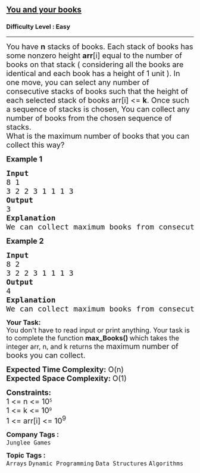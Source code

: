 <h2><a href="https://www.geeksforgeeks.org/problems/you-and-your-books/0">You and your books</a></h2><h3>Difficulty Level : Easy</h3><hr><div class="problems_problem_content__Xm_eO"><p><span style="font-size: 20px;">You have <strong>n</strong> stacks of books. Each stack of books has some nonzero height <strong>arr</strong>[i] equal to the number of books on that stack ( considering all the books are identical and each book has a height of 1 unit ). In one move, you can select any number of consecutive stacks of books such that the height of each selected stack of books arr[i] &lt;= <strong>k</strong>. Once such a sequence of stacks is chosen, You can collect any number of books from the chosen sequence of stacks.<br>What is the maximum number of books that you can collect this way?</span></p>
<p><strong><span style="font-size: 20px;">Example 1</span></strong></p>
<pre><span style="font-size: 20px;"><strong>Input</strong><br>8 1<br>3 2 2 3 1 1 1 3<br><strong>Output</strong><br>3<br></span><span style="font-size: 20px;"><strong>Explanation&nbsp;</strong></span><span style="font-size: 20px;"><br>We can collect maximum books from consecutive stacks numbered 5, 6, and 7 having height less than equal to K.</span></pre>
<p><strong><span style="font-size: 20px;">Example 2</span></strong></p>
<pre><span style="font-size: 20px;"><strong>Input</strong><br>8 2<br>3 2 2 3 1 1 1 3<br><strong>Output</strong><br>4<br></span><span style="font-size: 20px;"><strong>Explanation</strong><br>We can collect maximum books from consecutive stacks numbered 2 and 3 having height less than equal to K.</span></pre>
<p><strong><span style="font-size: 18px;">Your Task:</span></strong><br><span style="font-size: 18px;"><span style="font-size: 18px;">You don't have to read input or print anything. Your task is to complete the function&nbsp;<strong>max_Books</strong></span><strong style="font-size: 18px;">() </strong><span style="font-size: 18px;">which takes the integer arr, n, and k</span><span style="font-size: 18px;"> returns the </span></span><span style="font-size: 20px; font-family: -apple-system, BlinkMacSystemFont, 'Segoe UI', Roboto, Oxygen, Ubuntu, Cantarell, 'Open Sans', 'Helvetica Neue', sans-serif;">maximum number of books you can collect.</span></p>
<p><span style="font-size: 20px; font-family: -apple-system, BlinkMacSystemFont, 'Segoe UI', Roboto, Oxygen, Ubuntu, Cantarell, 'Open Sans', 'Helvetica Neue', sans-serif;"><strong>Expected Time Complexity:</strong>&nbsp;O(n)<br><strong>Expected Space Complexity:&nbsp;</strong>O(1)</span></p>
<p><strong style="font-size: 20px;">Constraints:</strong><br style="font-size: 20px;"><span style="font-size: 20px;">1 &lt;= n &lt;=&nbsp;</span><span style="font-size: 20px;">10</span><sup>5</sup><br style="font-size: 20px;"><span style="font-size: 20px;">1 &lt;= k &lt;=&nbsp;</span><span style="font-size: 20px;">10</span><sup>9</sup><br style="font-size: 20px;"><span style="font-size: 20px;">1 &lt;= arr[i] &lt;= 10<sup>9</sup></span></p></div><p><span style=font-size:18px><strong>Company Tags : </strong><br><code>Junglee Games</code>&nbsp;<br><p><span style=font-size:18px><strong>Topic Tags : </strong><br><code>Arrays</code>&nbsp;<code>Dynamic Programming</code>&nbsp;<code>Data Structures</code>&nbsp;<code>Algorithms</code>&nbsp;